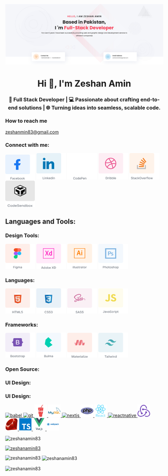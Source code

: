 ![logo](https://github.com/zeshanamin83/zeshanamin83/blob/main/zeshan_amin.jpg)
<h1 align="center">Hi 👋, I'm Zeshan Amin</h1>
<h3 align="center">🚀 Full Stack Developer | 💻 Passionate about crafting end-to-end solutions | 🌐 Turning ideas into seamless, scalable code.</h3>

<h3 align="left">How to reach me</h3>
<a href="mailto:zeshanamin83@gmail.com">zeshanmin83@gmail.com</a>

<h3 align="left">Connect with me:</h3>
<p align="left">
  <a href="https://fb.com/zeshan.amin.5" target"_blank"><img src="https://github.com/zeshanamin83/zeshanamin83/blob/main/zeshanamin-facebook.png" alt="Zeshan Amin Facebook Profile" width="95" height="80" /></a>
  <a href="https://linkedin.com/in/zeshan-amin-32176a1a7" target"_blank"><img src="https://github.com/zeshanamin83/zeshanamin83/blob/main/zeshanamin-linkedin.png" alt="Zeshan Amin Linkedin Profile" width="95" height="85" /></a>
    <a href="https://codepen.io/zeshanamin83" target"_blank"><img src="https://github.com/zeshanamin83/zeshanamin83/blob/main/zeshanamin-codepen.png" alt="Zeshan Amin CodePen Profile" width="95" height="85" /></a>
  <a href="https://dribbble.com/zeshanamin83" target"_blank"><img src="https://github.com/zeshanamin83/zeshanamin83/blob/main/zeshanamin-dribble.png" alt="Zeshan Amin Dribble Profile" width="95" height="85" /></a>
  <a href="https://stackoverflow.com/users/13420317/zeshan-amin" target"_blank"><img src="https://github.com/zeshanamin83/zeshanamin83/blob/main/zeshanamin-stackoverflow.png" alt="Zeshan Amin StackOverflow Profile" width="95" height="85" /></a>
  <a href="https://codesandbox.com/zeshanamin83" target"_blank"><img src="https://github.com/zeshanamin83/zeshanamin83/blob/main/zeshanamin-code-sendbox.png" alt="Zeshan Amin CodeSendbox Profile" width="95" height="85" /></a>
</p>

<h2 align="left">Languages and Tools:</h2>
<h3 align="left">Design Tools:</h3>
<a href="https://www.figma.com/" target"_blank"><img src="https://github.com/zeshanamin83/zeshanamin83/blob/main/zeshanamin-figma.png" alt="Zeshan Amin Figma" width="95" height="80" /></a>
<a href="https://www.adobe.com/products/xd.html" target"_blank"><img src="https://github.com/zeshanamin83/zeshanamin83/blob/main/zeshanamin-adobe-xd.png" alt="Zeshan Amin Adobe XD" width="95" height="80" /></a>
<a href="https://www.adobe.com/products/illustrator.html" target"_blank"><img src="https://github.com/zeshanamin83/zeshanamin83/blob/main/zeshanamin-adobe-illustrator.png" alt="Zeshan Amin Adobe Illustrator" width="95" height="80" /></a>
<a href="https://www.photoshop.com/en" target"_blank"><img src="https://github.com/zeshanamin83/zeshanamin83/blob/main/zeshanamin-adobe-photoshop.png" alt="Zeshan Amin Adobe Photoshop" width="95" height="80" /></a>

<h3 align="left">Languages:</h3>
<a href="https://www.w3.org/html/" target"_blank"><img src="https://github.com/zeshanamin83/zeshanamin83/blob/main/zeshanamin-html5.png" alt="Zeshan Amin HTML 5" width="95" height="80" /></a>
<a href="https://developer.mozilla.org/en-US/docs/Web/css" target"_blank"><img src="https://github.com/zeshanamin83/zeshanamin83/blob/main/zeshanamin-css3.png" alt="Zeshan Amin CSS3" width="95" height="80" /></a>
<a href="https://sass-lang.com" target"_blank"><img src="https://github.com/zeshanamin83/zeshanamin83/blob/main/zeshanamin-sass.png" alt="Zeshan Amin SASS" width="95" height="80" /></a>
<a href="https://developer.mozilla.org/en-US/docs/Web/JavaScript" target"_blank"><img src="https://github.com/zeshanamin83/zeshanamin83/blob/main/zeshanamin-js.png" alt="Zeshan Amin JavaScript" width="95" height="80" /></a>

<h3 align="left">Frameworks:</h3>
<a href="https://getbootstrap.com/" target"_blank"><img src="https://github.com/zeshanamin83/zeshanamin83/blob/main/zeshanamin-bootstrap.png" alt="Zeshan Amin Bootstrap" width="95" height="80" /></a>
<a href="https://bulma.io/" target"_blank"><img src="https://github.com/zeshanamin83/zeshanamin83/blob/main/zeshanamin-bulma.png" alt="Zeshan Amin Bulma" width="95" height="80" /></a>
<a href="https://materializecss.com/" target"_blank"><img src="https://github.com/zeshanamin83/zeshanamin83/blob/main/zeshanamin-materialize.png" alt="Zeshan Amin Materialize" width="95" height="80" /></a>
<a href="https://tailwindcss.com/" target"_blank"><img src="https://github.com/zeshanamin83/zeshanamin83/blob/main/zeshanamin-tailwind.png" alt="Zeshan Amin Tailwind" width="95" height="80" /></a>

<h3 align="left">Open Source:</h3>

<h3 align="left">UI Design:</h3>

<h3 align="left">UI Design:</h3>

<p align="left"> 
  <a href="https://babeljs.io/" target="_blank" rel="noreferrer"> <img src="https://www.vectorlogo.zone/logos/babeljs/babeljs-icon.svg" alt="babel" width="40" height="40"/> </a> 
  <a href="https://git-scm.com/" target="_blank" rel="noreferrer"> <img src="https://www.vectorlogo.zone/logos/git-scm/git-scm-icon.svg" alt="git" width="40" height="40"/> </a>
  <a href="https://gulpjs.com" target="_blank" rel="noreferrer"> <img src="https://raw.githubusercontent.com/devicons/devicon/master/icons/gulp/gulp-plain.svg" alt="gulp" width="40" height="40"/> </a>   
  <a href="https://www.mysql.com/" target="_blank" rel="noreferrer"> <img src="https://raw.githubusercontent.com/devicons/devicon/master/icons/mysql/mysql-original-wordmark.svg" alt="mysql" width="40" height="40"/> </a> 
  <a href="https://nextjs.org/" target="_blank" rel="noreferrer"> <img src="https://cdn.worldvectorlogo.com/logos/nextjs-2.svg" alt="nextjs" width="40" height="40"/> </a> 
  <a href="https://www.php.net" target="_blank" rel="noreferrer"> <img src="https://raw.githubusercontent.com/devicons/devicon/master/icons/php/php-original.svg" alt="php" width="40" height="40"/> </a> 
  <a href="https://reactjs.org/" target="_blank" rel="noreferrer"> <img src="https://raw.githubusercontent.com/devicons/devicon/master/icons/react/react-original-wordmark.svg" alt="react" width="40" height="40"/> </a> 
  <a href="https://reactnative.dev/" target="_blank" rel="noreferrer"> <img src="https://reactnative.dev/img/header_logo.svg" alt="reactnative" width="40" height="40"/> </a> 
  <a href="https://redux.js.org" target="_blank" rel="noreferrer"> <img src="https://raw.githubusercontent.com/devicons/devicon/master/icons/redux/redux-original.svg" alt="redux" width="40" height="40"/> </a> 
  <a href="https://www.ruby-lang.org/en/" target="_blank" rel="noreferrer"> <img src="https://raw.githubusercontent.com/devicons/devicon/master/icons/ruby/ruby-original.svg" alt="ruby" width="40" height="40"/> </a>     
  <a href="https://www.typescriptlang.org/" target="_blank" rel="noreferrer"> <img src="https://raw.githubusercontent.com/devicons/devicon/master/icons/typescript/typescript-original.svg" alt="typescript" width="40" height="40"/> </a> 
  <a href="https://vuejs.org/" target="_blank" rel="noreferrer"> <img src="https://raw.githubusercontent.com/devicons/devicon/master/icons/vuejs/vuejs-original-wordmark.svg" alt="vuejs" width="40" height="40"/> </a> 
  <a href="https://webpack.js.org" target="_blank" rel="noreferrer"> <img src="https://raw.githubusercontent.com/devicons/devicon/d00d0969292a6569d45b06d3f350f463a0107b0d/icons/webpack/webpack-original-wordmark.svg" alt="webpack" width="40" height="40"/> </a>   
</p>
<p align="left"> <img src="https://komarev.com/ghpvc/?username=zeshanamin83&label=Profile%20views&color=0e75b6&style=flat" alt="zeshanamin83" /> </p>
<p align="left"> <a href="https://github.com/ryo-ma/github-profile-trophy"><img src="https://github-profile-trophy.vercel.app/?username=zeshanamin83" alt="zeshanamin83" /></a> </p>

<p><img align="left" src="https://github-readme-stats.vercel.app/api/top-langs?username=zeshanamin83&show_icons=true&locale=en&layout=compact" alt="zeshanamin83" /></p>

<p>&nbsp;<img align="center" src="https://github-readme-stats.vercel.app/api?username=zeshanamin83&show_icons=true&locale=en" alt="zeshanamin83" /></p>

<p><img align="center" src="https://github-readme-streak-stats.herokuapp.com/?user=zeshanamin83&" alt="zeshanamin83" /></p>
